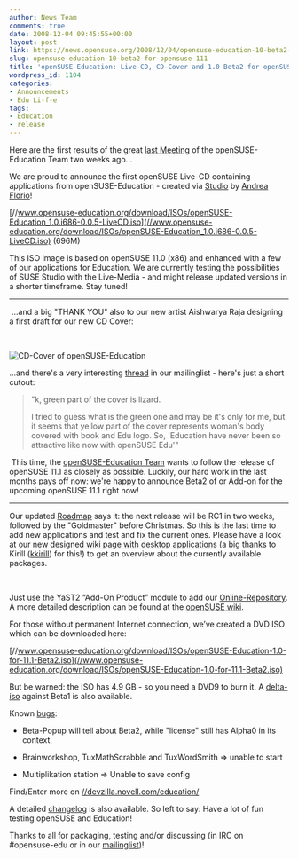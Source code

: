 ```yaml
---
author: News Team
comments: true
date: 2008-12-04 09:45:55+00:00
layout: post
link: https://news.opensuse.org/2008/12/04/opensuse-education-10-beta2-for-opensuse-111/
slug: opensuse-education-10-beta2-for-opensuse-111
title: 'openSUSE-Education: Live-CD, CD-Cover and 1.0 Beta2 for openSUSE 11.1'
wordpress_id: 1104
categories:
- Announcements
- Edu Li-f-e
tags:
- Education
- release
---
```


Here are the first results of the great [last Meeting](//en.opensuse.org/Education/Meetings/Education_Meeting_2008-11-18) of the openSUSE-Education Team two weeks ago...

We are proud to announce the first openSUSE Live-CD containing applications from openSUSE-Education - created via [Studio](//susestudio.com/) by [Andrea Florio](//lizards.opensuse.org/author/anubisg1/)!

[//www.opensuse-education.org/download/ISOs/openSUSE-Education_1.0.i686-0.0.5-LiveCD.iso](//www.opensuse-education.org/download/ISOs/openSUSE-Education_1.0.i686-0.0.5-LiveCD.iso) (696M)

This ISO image is based on openSUSE 11.0 (x86) and enhanced with a few of our applications for Education. We are currently testing the possibilities of SUSE Studio with the Live-Media - and might release updated versions in a shorter timeframe. Stay tuned!

<!-- more -->

* * *

 ...and a big "THANK YOU" also to our new artist Aishwarya Raja designing a first draft for our new CD Cover:

 

![CD-Cover of openSUSE-Education](//files.opensuse.org/opensuse/en/1/1f/Edu-suse_cd.png)

...and there's a very interesting [thread](//lists.opensuse.org/opensuse-edu/2008-12/msg00003.html) in our mailinglist - here's just a short cutout:


<blockquote>"k, green part of the cover is lizard. 

I tried to guess what is the green one and may be it's only for me, but
it seems that yellow part of the cover represents woman's body covered
with book and Edu logo. So, 'Education have never been so attractive
like now with openSUSE Edu'"</blockquote>


 This time, the [openSUSE-Education Team](//en.opensuse.org/Education/Team) wants to follow the release of openSUSE 11.1 as closely as possible. Luckily, our hard work in the last months pays off now: we're happy to announce Beta2 of or Add-on for the upcoming openSUSE 11.1 right now!



* * *

Our updated [Roadmap](//en.opensuse.org/Education/Edu-CD/Roadmap#Beta2.2C_2008-11-30) says it: the next release will be RC1 in two weeks, followed by the "Goldmaster" before Christmas. So this is the last time to add new applications and test and fix the current ones. Please have a look at our new designed [wiki page with desktop applications](//en.opensuse.org/Education/Applications/Desktop) (a big thanks to Kirill ([kkirill](//en.opensuse.org/User:Kkirill)) for this!) to get an overview about the currently available packages.

 

Just use the YaST2 “Add-On Product” module to add our [Online-Repository](//www.opensuse-education.org/download/repo/1.0/11.1/). A more detailed description can be found at the [openSUSE wiki](//en.opensuse.org/Education/Repositories).

For those without permanent Internet connection, we’ve created a DVD ISO which can be downloaded here:

[//www.opensuse-education.org/download/ISOs/openSUSE-Education-1.0-for-11.1-Beta2.iso](//www.opensuse-education.org/download/ISOs/openSUSE-Education-1.0-for-11.1-Beta2.iso)

But be warned: the ISO has 4.9 GB - so you need a DVD9 to burn it. A [delta-iso](//www.opensuse-education.org/download/ISOs/openSUSE-Education-1.0-for-11.1-Beta1_Beta2.delta.iso) against Beta1 is also available.

Known [bugs](//devzilla.novell.com/education/buglist.cgi?query_format=specific&order=relevance+desc&bug_status=__all__&product=openSUSE-Education+1.0+for+11.1&content=):



	
  * Beta-Popup will tell about Beta2, while "license" still has Alpha0 in its context.

	
  * Brainworkshop, TuxMathScrabble and TuxWordSmith => unable to start

	
  * Multiplikation station => Unable to save config


Find/Enter more on [//devzilla.novell.com/education/](//devzilla.novell.com/education/)

A detailed [changelog](//www.opensuse-education.org/download/repo/1.0/11.1/ChangeLog) is also available. So left to say: Have a lot of fun testing openSUSE and Education!

Thanks to all for packaging, testing and/or discussing (in IRC on #opensuse-edu or in our [mailinglist](//lists.opensuse.org/opensuse-edu/))!
